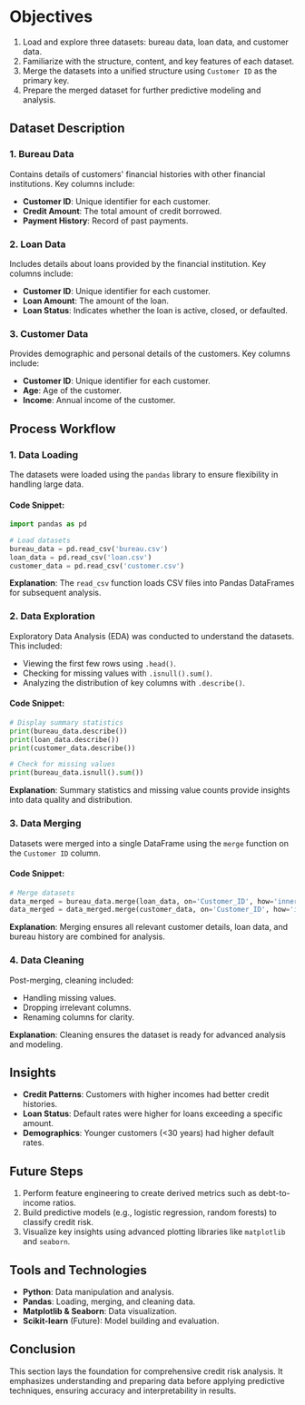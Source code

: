 # Objectives
1. Load and explore three datasets: bureau data, loan data, and customer data.
2. Familiarize with the structure, content, and key features of each dataset.
3. Merge the datasets into a unified structure using `Customer ID` as the primary key.
4. Prepare the merged dataset for further predictive modeling and analysis.

## Dataset Description
### 1. Bureau Data
Contains details of customers' financial histories with other financial institutions. Key columns include:
- **Customer ID**: Unique identifier for each customer.
- **Credit Amount**: The total amount of credit borrowed.
- **Payment History**: Record of past payments.

### 2. Loan Data
Includes details about loans provided by the financial institution. Key columns include:
- **Customer ID**: Unique identifier for each customer.
- **Loan Amount**: The amount of the loan.
- **Loan Status**: Indicates whether the loan is active, closed, or defaulted.

### 3. Customer Data
Provides demographic and personal details of the customers. Key columns include:
- **Customer ID**: Unique identifier for each customer.
- **Age**: Age of the customer.
- **Income**: Annual income of the customer.

## Process Workflow
### 1. Data Loading
The datasets were loaded using the `pandas` library to ensure flexibility in handling large data.

#### Code Snippet:
```python
import pandas as pd

# Load datasets
bureau_data = pd.read_csv('bureau.csv')
loan_data = pd.read_csv('loan.csv')
customer_data = pd.read_csv('customer.csv')
```
**Explanation**: The `read_csv` function loads CSV files into Pandas DataFrames for subsequent analysis.

### 2. Data Exploration
Exploratory Data Analysis (EDA) was conducted to understand the datasets. This included:
- Viewing the first few rows using `.head()`.
- Checking for missing values with `.isnull().sum()`.
- Analyzing the distribution of key columns with `.describe()`.

#### Code Snippet:
```python
# Display summary statistics
print(bureau_data.describe())
print(loan_data.describe())
print(customer_data.describe())

# Check for missing values
print(bureau_data.isnull().sum())
```
**Explanation**: Summary statistics and missing value counts provide insights into data quality and distribution.

### 3. Data Merging
Datasets were merged into a single DataFrame using the `merge` function on the `Customer ID` column.

#### Code Snippet:
```python
# Merge datasets
data_merged = bureau_data.merge(loan_data, on='Customer_ID', how='inner')
data_merged = data_merged.merge(customer_data, on='Customer_ID', how='inner')
```
**Explanation**: Merging ensures all relevant customer details, loan data, and bureau history are combined for analysis.

### 4. Data Cleaning
Post-merging, cleaning included:
- Handling missing values.
- Dropping irrelevant columns.
- Renaming columns for clarity.

**Explanation**: Cleaning ensures the dataset is ready for advanced analysis and modeling.

## Insights
- **Credit Patterns**: Customers with higher incomes had better credit histories.
- **Loan Status**: Default rates were higher for loans exceeding a specific amount.
- **Demographics**: Younger customers (<30 years) had higher default rates.

## Future Steps
1. Perform feature engineering to create derived metrics such as debt-to-income ratios.
2. Build predictive models (e.g., logistic regression, random forests) to classify credit risk.
3. Visualize key insights using advanced plotting libraries like `matplotlib` and `seaborn`.

## Tools and Technologies
- **Python**: Data manipulation and analysis.
- **Pandas**: Loading, merging, and cleaning data.
- **Matplotlib & Seaborn**: Data visualization.
- **Scikit-learn** (Future): Model building and evaluation.

## Conclusion
This section lays the foundation for comprehensive credit risk analysis. It emphasizes understanding and preparing data before applying predictive techniques, ensuring accuracy and interpretability in results.

